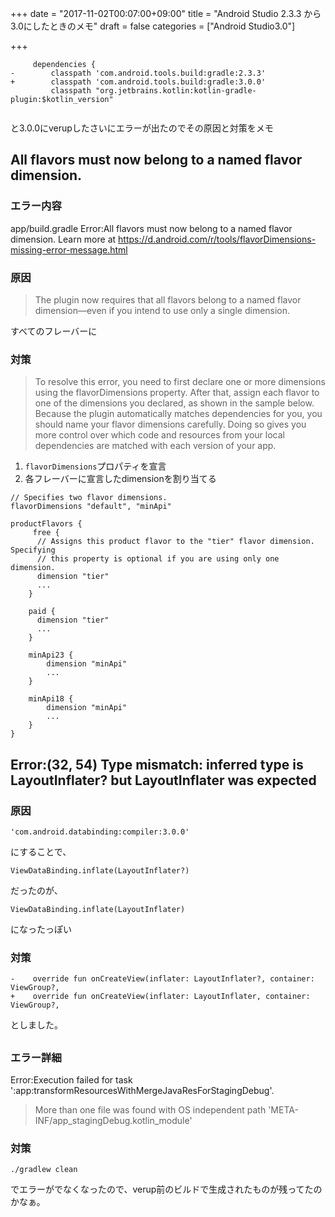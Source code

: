+++
date = "2017-11-02T00:07:00+09:00"
title = "Android Studio 2.3.3 から3.0にしたときのメモ"
draft = false
categories = ["Android Studio3.0"]

+++

```
     dependencies {
-        classpath 'com.android.tools.build:gradle:2.3.3'
+        classpath 'com.android.tools.build:gradle:3.0.0'
         classpath "org.jetbrains.kotlin:kotlin-gradle-plugin:$kotlin_version"
 
```

と3.0.0にverupしたさいにエラーが出たのでその原因と対策をメモ

## All flavors must now belong to a named flavor dimension.

### エラー内容
app/build.gradle
Error:All flavors must now belong to a named flavor dimension. Learn more at https://d.android.com/r/tools/flavorDimensions-missing-error-message.html

### 原因

> The plugin now requires that all flavors belong to a named flavor dimension—even if you intend to use only a single dimension.

すべてのフレーバーに

### 対策

> To resolve this error, you need to first declare one or more dimensions using the flavorDimensions property. After that, assign each flavor to one of the dimensions you declared, as shown in the sample below. Because the plugin automatically matches dependencies for you, you should name your flavor dimensions carefully. Doing so gives you more control over which code and resources from your local dependencies are matched with each version of your app.

1. `flavorDimensions`プロパティを宣言
1. 各フレーバーに宣言したdimensionを割り当てる

```
// Specifies two flavor dimensions.
flavorDimensions "default", "minApi"

productFlavors {
     free {
      // Assigns this product flavor to the "tier" flavor dimension. Specifying
      // this property is optional if you are using only one dimension.
      dimension "tier"
      ...
    }

    paid {
      dimension "tier"
      ...
    }

    minApi23 {
        dimension "minApi"
        ...
    }

    minApi18 {
        dimension "minApi"
        ...
    }
}
```


## Error:(32, 54) Type mismatch: inferred type is LayoutInflater? but LayoutInflater was expected

### 原因
```
'com.android.databinding:compiler:3.0.0'
```
にすることで、
```
ViewDataBinding.inflate(LayoutInflater?)
```
だったのが、
```
ViewDataBinding.inflate(LayoutInflater)
```
になったっぽい

### 対策

```
-    override fun onCreateView(inflater: LayoutInflater?, container: ViewGroup?,
+    override fun onCreateView(inflater: LayoutInflater, container: ViewGroup?,
```

としました。

## 

### エラー詳細
Error:Execution failed for task ':app:transformResourcesWithMergeJavaResForStagingDebug'.
> More than one file was found with OS independent path 'META-INF/app_stagingDebug.kotlin_module'

### 対策

```
./gradlew clean
```

でエラーがでなくなったので、verup前のビルドで生成されたものが残ってたのかなぁ。



